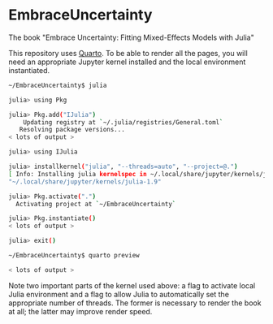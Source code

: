 # EmbraceUncertainty

The book "Embrace Uncertainty: Fitting Mixed-Effects Models with Julia"

This repository uses [Quarto](https://quarto.org). To be able to render all the pages, you will need an appropriate Jupyter kernel installed and the local environment instantiated.

```sh
~/EmbraceUncertainty$ julia

julia> using Pkg

julia> Pkg.add("IJulia")
    Updating registry at `~/.julia/registries/General.toml`
   Resolving package versions...
< lots of output >

julia> using IJulia

julia> installkernel("julia", "--threads=auto", "--project=@.")
[ Info: Installing julia kernelspec in ~/.local/share/jupyter/kernels/julia-1.9
"~/.local/share/jupyter/kernels/julia-1.9"

julia> Pkg.activate(".")
  Activating project at `~/EmbraceUncertainty`

julia> Pkg.instantiate()
< lots of output >

julia> exit()

~/EmbraceUncertainty$ quarto preview

< lots of output >

```

Note two important parts of the kernel used above: a flag to activate local Julia environment and a flag to allow Julia to automatically set the appropriate number of threads.
The former is necessary to render the book at all; the latter may improve render speed.

